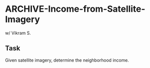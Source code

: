 # ARCHIVE-Income-from-Satellite-Imagery
w/ Vikram S.

## Task
Given satellite imagery, determine the neighborhood income.
